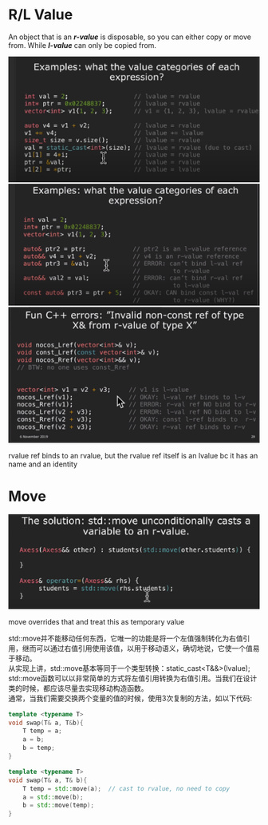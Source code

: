 # R/L Value

An object that is an ***r-value*** is disposable, so you can either copy or move from. While ***l-value*** can only be copied from.

![RLValue](./rlvalue.png)
![RLValueRef](./rlvalueref.png)
![Errors](./errors.png)

rvalue ref binds to an rvalue, but the rvalue ref itself is an lvalue bc it has an name and an identity


# Move

![move](./move.png)

move overrides that and treat this as temporary value

std::move并不能移动任何东西，它唯一的功能是将一个左值强制转化为右值引用，继而可以通过右值引用使用该值，以用于移动语义，确切地说，它使一个值易于移动。  
从实现上讲，std::move基本等同于一个类型转换：static_cast<T&&>(lvalue);  
std::move函数可以以非常简单的方式将左值引用转换为右值引用。当我们在设计类的时候，都应该尽量去实现移动构造函数。  
通常，当我们需要交换两个变量的值的时候，使用3次复制的方法，如以下代码:

```cpp
template <typename T>
void swap(T& a, T&b){
    T temp = a;
    a = b;
    b = temp;
}
```

```cpp
template <typename T>
void swap(T& a, T& b){
    T temp = std::move(a);  // cast to rvalue, no need to copy
    a = std::move(b);
    b = std::move(temp);
}
```
